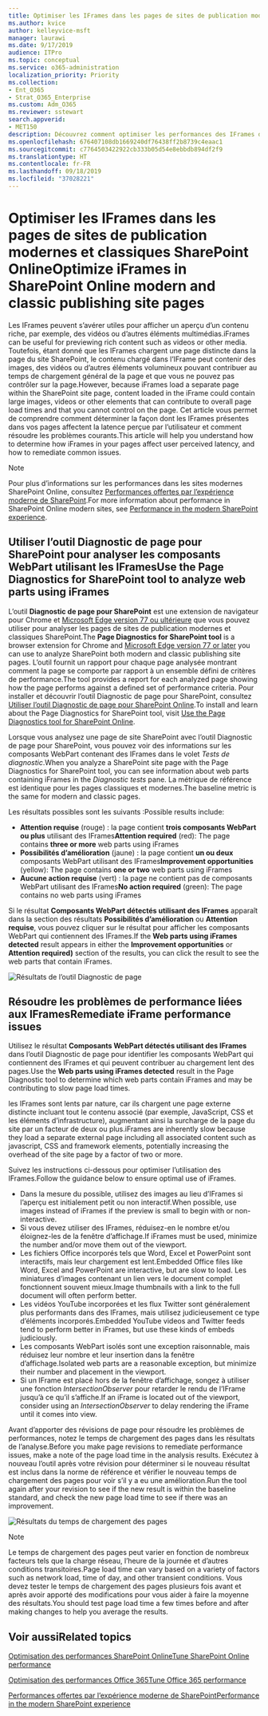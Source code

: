 ```yaml
---
title: Optimiser les IFrames dans les pages de sites de publication modernes et classiques SharePoint Online
ms.author: kvice
author: kelleyvice-msft
manager: laurawi
ms.date: 9/17/2019
audience: ITPro
ms.topic: conceptual
ms.service: o365-administration
localization_priority: Priority
ms.collection:
- Ent_O365
- Strat_O365_Enterprise
ms.custom: Adm_O365
ms.reviewer: sstewart
search.appverid:
- MET150
description: Découvrez comment optimiser les performances des IFrames dans les pages de sites de publication modernes et classiques SharePoint Online.
ms.openlocfilehash: 676407108db1669240df76438ff2b8739c4eaac1
ms.sourcegitcommit: c7764503422922cb333b05d54e8ebbdb894df2f9
ms.translationtype: HT
ms.contentlocale: fr-FR
ms.lasthandoff: 09/18/2019
ms.locfileid: "37028221"
---
```

# <a name="optimize-iframes-in-sharepoint-online-modern-and-classic-publishing-site-pages"></a><span data-ttu-id="9d898-103">Optimiser les IFrames dans les pages de sites de publication modernes et classiques SharePoint Online</span><span class="sxs-lookup"><span data-stu-id="9d898-103">Optimize iFrames in SharePoint Online modern and classic publishing site pages</span></span>

<span data-ttu-id="9d898-104">Les IFrames peuvent s’avérer utiles pour afficher un aperçu d’un contenu riche, par exemple, des vidéos ou d’autres éléments multimédias.</span><span class="sxs-lookup"><span data-stu-id="9d898-104">iFrames can be useful for previewing rich content such as videos or other media.</span></span> <span data-ttu-id="9d898-105">Toutefois, étant donné que les IFrames chargent une page distincte dans la page du site SharePoint, le contenu chargé dans l’IFrame peut contenir des images, des vidéos ou d’autres éléments volumineux pouvant contribuer au temps de chargement général de la page et que vous ne pouvez pas contrôler sur la page.</span><span class="sxs-lookup"><span data-stu-id="9d898-105">However, because iFrames load a separate page within the SharePoint site page, content loaded in the iFrame could contain large images, videos or other elements that can contribute to overall page load times and that you cannot control on the page.</span></span> <span data-ttu-id="9d898-106">Cet article vous permet de comprendre comment déterminer la façon dont les IFrames présentes dans vos pages affectent la latence perçue par l’utilisateur et comment résoudre les problèmes courants.</span><span class="sxs-lookup"><span data-stu-id="9d898-106">This article will help you understand how to determine how iFrames in your pages affect user perceived latency, and how to remediate common issues.</span></span>

>[!NOTE]
><span data-ttu-id="9d898-107">Pour plus d’informations sur les performances dans les sites modernes SharePoint Online, consultez [Performances offertes par l’expérience moderne de SharePoint](https://docs.microsoft.com/fr-FR/sharepoint/modern-experience-performance).</span><span class="sxs-lookup"><span data-stu-id="9d898-107">For more information about performance in SharePoint Online modern sites, see [Performance in the modern SharePoint experience](https://docs.microsoft.com/fr-FR/sharepoint/modern-experience-performance).</span></span>

## <a name="use-the-page-diagnostics-for-sharepoint-tool-to-analyze-web-parts-using-iframes"></a><span data-ttu-id="9d898-108">Utiliser l’outil Diagnostic de page pour SharePoint pour analyser les composants WebPart utilisant les IFrames</span><span class="sxs-lookup"><span data-stu-id="9d898-108">Use the Page Diagnostics for SharePoint tool to analyze web parts using iFrames</span></span>

<span data-ttu-id="9d898-109">L’outil **Diagnostic de page pour SharePoint** est une extension de navigateur pour Chrome et [Microsoft Edge version 77 ou ultérieure](https://www.microsoftedgeinsider.com/en-us/download?form=MI13E8&OCID=MI13E8) que vous pouvez utiliser pour analyser les pages de sites de publication modernes et classiques SharePoint.</span><span class="sxs-lookup"><span data-stu-id="9d898-109">The **Page Diagnostics for SharePoint tool** is a browser extension for Chrome and [Microsoft Edge version 77 or later](https://www.microsoftedgeinsider.com/en-us/download?form=MI13E8&OCID=MI13E8) you can use to analyze SharePoint both modern and classic publishing site pages.</span></span> <span data-ttu-id="9d898-110">L’outil fournit un rapport pour chaque page analysée montrant comment la page se comporte par rapport à un ensemble défini de critères de performance.</span><span class="sxs-lookup"><span data-stu-id="9d898-110">The tool provides a report for each analyzed page showing how the page performs against a defined set of performance criteria.</span></span> <span data-ttu-id="9d898-111">Pour installer et découvrir l’outil Diagnostic de page pour SharePoint, consultez [Utiliser l’outil Diagnostic de page pour SharePoint Online](page-diagnostics-for-spo.md).</span><span class="sxs-lookup"><span data-stu-id="9d898-111">To install and learn about the Page Diagnostics for SharePoint tool, visit [Use the Page Diagnostics tool for SharePoint Online](page-diagnostics-for-spo.md).</span></span>

<span data-ttu-id="9d898-112">Lorsque vous analysez une page de site SharePoint avec l’outil Diagnostic de page pour SharePoint, vous pouvez voir des informations sur les composants WebPart contenant des IFrames dans le volet _Tests de diagnostic_.</span><span class="sxs-lookup"><span data-stu-id="9d898-112">When you analyze a SharePoint site page with the Page Diagnostics for SharePoint tool, you can see information about web parts containing iFrames in the _Diagnostic tests_ pane.</span></span> <span data-ttu-id="9d898-113">La métrique de référence est identique pour les pages classiques et modernes.</span><span class="sxs-lookup"><span data-stu-id="9d898-113">The baseline metric is the same for modern and classic pages.</span></span>

<span data-ttu-id="9d898-114">Les résultats possibles sont les suivants :</span><span class="sxs-lookup"><span data-stu-id="9d898-114">Possible results include:</span></span>

- <span data-ttu-id="9d898-115">**Attention requise** (rouge) : la page contient **trois composants WebPart ou plus** utilisant des IFrames</span><span class="sxs-lookup"><span data-stu-id="9d898-115">**Attention required** (red): The page contains **three or more** web parts using iFrames</span></span>
- <span data-ttu-id="9d898-116">**Possibilités d’amélioration** (jaune) : la page contient **un ou deux** composants WebPart utilisant des IFrames</span><span class="sxs-lookup"><span data-stu-id="9d898-116">**Improvement opportunities** (yellow): The page contains **one or two** web parts using iFrames</span></span>
- <span data-ttu-id="9d898-117">**Aucune action requise** (vert) : la page ne contient pas de composants WebPart utilisant des IFrames</span><span class="sxs-lookup"><span data-stu-id="9d898-117">**No action required** (green): The page contains no web parts using iFrames</span></span>

<span data-ttu-id="9d898-118">Si le résultat **Composants WebPart détectés utilisant des IFrames** apparaît dans la section des résultats **Possibilités d’amélioration** ou **Attention requise**, vous pouvez cliquer sur le résultat pour afficher les composants WebPart qui contiennent des IFrames.</span><span class="sxs-lookup"><span data-stu-id="9d898-118">If the **Web parts using iFrames detected** result appears in either the **Improvement opportunities** or **Attention required)** section of the results, you can click the result to see the web parts that contain iFrames.</span></span>

![Résultats de l’outil Diagnostic de page](media/modern-portal-optimization/pagediag-iframe-yellow.png)

## <a name="remediate-iframe-performance-issues"></a><span data-ttu-id="9d898-120">Résoudre les problèmes de performance liées aux IFrames</span><span class="sxs-lookup"><span data-stu-id="9d898-120">Remediate iFrame performance issues</span></span>

<span data-ttu-id="9d898-121">Utilisez le résultat **Composants WebPart détectés utilisant des IFrames** dans l’outil Diagnostic de page pour identifier les composants WebPart qui contiennent des IFrames et qui peuvent contribuer au chargement lent des pages.</span><span class="sxs-lookup"><span data-stu-id="9d898-121">Use the **Web parts using iFrames detected** result in the Page Diagnostic tool to determine which web parts contain iFrames and may be contributing to slow page load times.</span></span>

<span data-ttu-id="9d898-122">les IFrames sont lents par nature, car ils chargent une page externe distincte incluant tout le contenu associé (par exemple, JavaScript, CSS et les éléments d’infrastructure), augmentant ainsi la surcharge de la page du site par un facteur de deux ou plus.</span><span class="sxs-lookup"><span data-stu-id="9d898-122">iFrames are inherently slow because they load a separate external page including all associated content such as javascript, CSS and framework elements, potentially increasing the overhead of the site page by a factor of two or more.</span></span>

<span data-ttu-id="9d898-123">Suivez les instructions ci-dessous pour optimiser l’utilisation des IFrames.</span><span class="sxs-lookup"><span data-stu-id="9d898-123">Follow the guidance below to ensure optimal use of iFrames.</span></span>

- <span data-ttu-id="9d898-124">Dans la mesure du possible, utilisez des images au lieu d’IFrames si l’aperçu est initialement petit ou non interactif.</span><span class="sxs-lookup"><span data-stu-id="9d898-124">When possible, use images instead of iFrames if the preview is small to begin with or non-interactive.</span></span>
- <span data-ttu-id="9d898-125">Si vous devez utiliser des IFrames, réduisez-en le nombre et/ou éloignez-les de la fenêtre d’affichage.</span><span class="sxs-lookup"><span data-stu-id="9d898-125">If iFrames must be used, minimize the number and/or move them out of the viewport.</span></span>
- <span data-ttu-id="9d898-126">Les fichiers Office incorporés tels que Word, Excel et PowerPoint sont interactifs, mais leur chargement est lent.</span><span class="sxs-lookup"><span data-stu-id="9d898-126">Embedded Office files like Word, Excel and PowerPoint are interactive, but are slow to load.</span></span> <span data-ttu-id="9d898-127">Les miniatures d’images contenant un lien vers le document complet fonctionnent souvent mieux.</span><span class="sxs-lookup"><span data-stu-id="9d898-127">Image thumbnails with a link to the full document will often perform better.</span></span>
- <span data-ttu-id="9d898-128">Les vidéos YouTube incorporées et les flux Twitter sont généralement plus performants dans des IFrames, mais utilisez judicieusement ce type d’éléments incorporés.</span><span class="sxs-lookup"><span data-stu-id="9d898-128">Embedded YouTube videos and Twitter feeds tend to perform better in iFrames, but use these kinds of embeds judiciously.</span></span>
- <span data-ttu-id="9d898-129">Les composants WebPart isolés sont une exception raisonnable, mais réduisez leur nombre et leur insertion dans la fenêtre d’affichage.</span><span class="sxs-lookup"><span data-stu-id="9d898-129">Isolated web parts are a reasonable exception, but minimize their number and placement in the viewport.</span></span>
- <span data-ttu-id="9d898-130">Si un IFrame est placé hors de la fenêtre d’affichage, songez à utiliser une fonction _IntersectionObserver_ pour retarder le rendu de l’IFrame jusqu’à ce qu’il s’affiche.</span><span class="sxs-lookup"><span data-stu-id="9d898-130">If an iFrame is located out of the viewport, consider using an _IntersectionObserver_ to delay rendering the iFrame until it comes into view.</span></span>

<span data-ttu-id="9d898-131">Avant d’apporter des révisions de page pour résoudre les problèmes de performances, notez le temps de chargement des pages dans les résultats de l’analyse.</span><span class="sxs-lookup"><span data-stu-id="9d898-131">Before you make page revisions to remediate performance issues, make a note of the page load time in the analysis results.</span></span> <span data-ttu-id="9d898-132">Exécutez à nouveau l’outil après votre révision pour déterminer si le nouveau résultat est inclus dans la norme de référence et vérifier le nouveau temps de chargement des pages pour voir s’il y a eu une amélioration.</span><span class="sxs-lookup"><span data-stu-id="9d898-132">Run the tool again after your revision to see if the new result is within the baseline standard, and check the new page load time to see if there was an improvement.</span></span>

![Résultats du temps de chargement des pages](media/modern-portal-optimization/pagediag-page-load-time.png)

>[!NOTE]
><span data-ttu-id="9d898-134">Le temps de chargement des pages peut varier en fonction de nombreux facteurs tels que la charge réseau, l’heure de la journée et d’autres conditions transitoires.</span><span class="sxs-lookup"><span data-stu-id="9d898-134">Page load time can vary based on a variety of factors such as network load, time of day, and other transient conditions.</span></span> <span data-ttu-id="9d898-135">Vous devez tester le temps de chargement des pages plusieurs fois avant et après avoir apporté des modifications pour vous aider à faire la moyenne des résultats.</span><span class="sxs-lookup"><span data-stu-id="9d898-135">You should test page load time a few times before and after making changes to help you average the results.</span></span>

## <a name="related-topics"></a><span data-ttu-id="9d898-136">Voir aussi</span><span class="sxs-lookup"><span data-stu-id="9d898-136">Related topics</span></span>

[<span data-ttu-id="9d898-137">Optimisation des performances SharePoint Online</span><span class="sxs-lookup"><span data-stu-id="9d898-137">Tune SharePoint Online performance</span></span>](tune-sharepoint-online-performance.md)

[<span data-ttu-id="9d898-138">Optimisation des performances Office 365</span><span class="sxs-lookup"><span data-stu-id="9d898-138">Tune Office 365 performance</span></span>](tune-office-365-performance.md)

[<span data-ttu-id="9d898-139">Performances offertes par l’expérience moderne de SharePoint</span><span class="sxs-lookup"><span data-stu-id="9d898-139">Performance in the modern SharePoint experience</span></span>](https://docs.microsoft.com/fr-FR/sharepoint/modern-experience-performance.md)
